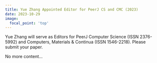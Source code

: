 ```yaml
---
title: Yue Zhang Appointed Editor for PeerJ CS and CMC (2023)
date: 2023-10-29
image:
  focal_point: 'top'
---
```


Yue Zhang will serve as Editors for PeerJ Computer Science (ISSN 2376-5992) and Computers, Materials & Continua (ISSN 1546-2218). Please submit your paper. 

<!--more-->

No more content...
